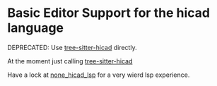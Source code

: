 # Basic Editor Support for the hicad language

DEPRECATED: Use [tree-sitter-hicad]("petrisch/tree-sitter-hicad") directly.

At the moment just calling [tree-sitter-hicad](https://github.com/petrisch/tree-sitter-hicad)

Have a lock at [none_hicad_lsp](https://github.com/petrisch/none_hicad_lsp)
for a very wierd lsp experience.
